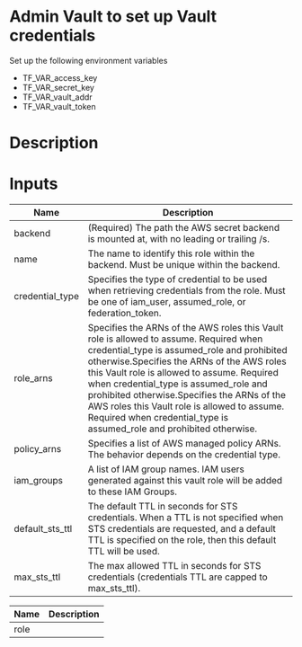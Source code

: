 # Admin Vault to set up Vault credentials

Set up the following environment variables

* TF_VAR_access_key 
* TF_VAR_secret_key
* TF_VAR_vault_addr
* TF_VAR_vault_token

# Description


# Inputs
| Name | Description |
| ------------- | ------------- |
|  backend |  (Required) The path the AWS secret backend is mounted at, with no leading or trailing /s. |
|  name |  The name to identify this role within the backend. Must be unique within the backend. |
|  credential_type | Specifies the type of credential to be used when retrieving credentials from the role. Must be one of iam_user, assumed_role, or federation_token. |
|  role_arns | Specifies the ARNs of the AWS roles this Vault role is allowed to assume. Required when credential_type is assumed_role and prohibited otherwise.Specifies the ARNs of the AWS roles this Vault role is allowed to assume. Required when credential_type is assumed_role and prohibited otherwise.Specifies the ARNs of the AWS roles this Vault role is allowed to assume. Required when credential_type is assumed_role and prohibited otherwise. |
|  policy_arns | Specifies a list of AWS managed policy ARNs. The behavior depends on the credential type.  |
|  iam_groups |  A list of IAM group names. IAM users generated against this vault role will be added to these IAM Groups.  |
|  default_sts_ttl | The default TTL in seconds for STS credentials. When a TTL is not specified when STS credentials are requested, and a default TTL is specified on the role, then this default TTL will be used.  |
|  max_sts_ttl | The max allowed TTL in seconds for STS credentials (credentials TTL are capped to max_sts_ttl). |

| Name | Description |
| ------------- | ------------- | 
|  role |